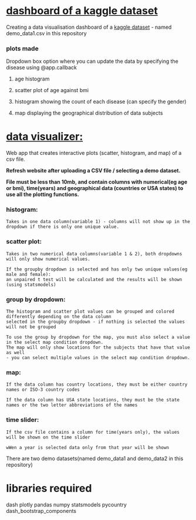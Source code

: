 # [dashboard of a kaggle dataset](https://inika1.pythonanywhere.com/) 
Creating a data visualisation dashboard of a [kaggle dataset](https://www.kaggle.com/datasets/antaresnyc/human-metagenomics?resource=download) - named demo_data1.csv in this repository  


### plots made
Dropdown box option where you can update the data by specifying the disease using @app.callback

1. age histogram 

2. scatter plot of age against bmi

3. histogram showing the count of each disease (can specify the gender)

4. map displaying the geographical distribution of data subjects

# [data visualizer:](https://inika2.pythonanywhere.com/) 

Web app that creates interactive plots (scatter, histogram, and map) of a csv file.

**Refresh website after uploading a CSV file / selecting a demo dataset.**

**File must be less than 10mb, and contain columns with numerical(eg age or bmi), time(years) and geographical data (countries or USA states) to use all the plotting functions.**

### histogram:
    Takes in one data column(variable 1) - columns will not show up in the dropdown if there is only one unique value.

### scatter plot:

    Takes in two numerical data columns(variable 1 & 2), both dropdowns will only show numerical values.
    
    If the groupby dropdown is selected and has only two unique values(eg male and female):
    an unpaired t test will be calculated and the results will be shown (using statsmodels)

### group by dropdown:

    The histogram and scatter plot values can be grouped and colored differently depending on the data column 
    selected in the groupby dropdown - if nothing is selected the values will not be grouped

    To use the group by dropdown for the map, you must also select a value in the select map condition dropdown.
    The map will only show locations for the subjects that have that value as well
    - you can select multiple values in the select map condition dropdown.

### map:

    If the data column has country locations, they must be either country names or ISO-3 country codes

    If the data column has USA state locations, they must be the state names or the two letter abbreviations of the names
 

### time slider:

    If the csv file contains a column for time(years only), the values will be shown on the time slider
    
    wWen a year is selected data only from that year will be shown


There are two demo datasets(named demo_data1 and demo_data2 in this repository) 



# libraries required

dash plotly pandas numpy statsmodels pycountry dash_bootstrap_components




